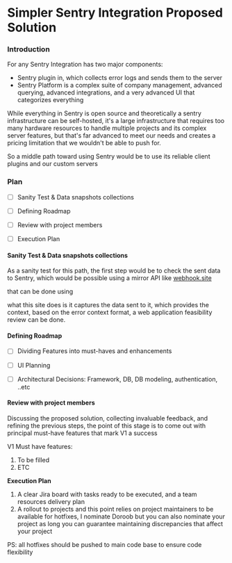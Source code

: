 # Simpler Sentry Integration Proposed Solution

### Introduction
For any Sentry Integration has two major components:

- Sentry plugin in, which collects error logs and sends them to the server
- Sentry Platform is a complex suite of company management, advanced querying, advanced integrations, and a very advanced UI that categorizes everything 


While everything in Sentry is open source and theoretically a sentry infrastructure can be self-hosted, it's a large infrastructure that requires too many hardware resources to handle multiple projects and its complex server features, but that's far advanced to meet our needs and creates a pricing limitation that we wouldn't be able to push for.



So a middle path toward using Sentry would be to use its reliable client plugins and our custom servers



### Plan
- [ ] Sanity Test & Data snapshots collections
- [ ] Defining Roadmap
- [ ] Review with project members
- [ ]  Execution Plan


#### Sanity Test & Data snapshots collections
As a sanity test for this path, the first step would be to check the sent data to Sentry, which would be possible using a mirror API like [﻿webhook.site ](https://webhook.site/) 

that can be done using 

what this site does is it captures the data sent to it, which provides the context, based on the error context format, a web application feasibility review can be done.



#### Defining Roadmap
- [ ] Dividing Features into must-haves and enhancements
- [ ] UI Planning
- [ ] Architectural Decisions: Framework, DB, DB modeling, authentication, ..etc


#### Review with project members
Discussing the proposed solution, collecting invaluable feedback, and refining the previous steps, the point of this stage is to come out with principal must-have features that mark V1 a success



V1  Must have features:

1. To be filled
2. ETC


**Execution Plan**

1. A clear Jira board with tasks ready to be executed, and a team resources delivery plan
2. A rollout to projects and this point relies on project maintainers to be available for hotfixes, I nominate Doroob but you can also nominate your project as long you can guarantee maintaining discrepancies that affect your project


PS: all hotfixes should be pushed to main code base to ensure code flexibility 



























